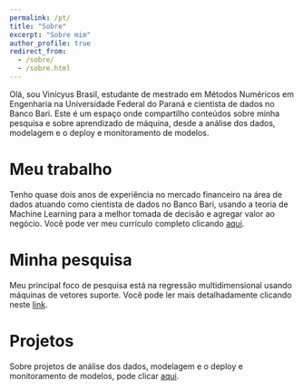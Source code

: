 ```yaml
---
permalink: /pt/
title: "Sobre"
excerpt: "Sobre mim"
author_profile: true
redirect_from: 
  - /sobre/
  - /sobre.html
---
```


Olá, sou Vinícyus Brasil, estudante de mestrado em Métodos Numéricos em Engenharia na Universidade Federal do Paraná e cientista de dados no Banco Bari. Este é um espaço onde compartilho conteúdos sobre minha pesquisa e sobre aprendizado de máquina, desde a análise dos dados, modelagem e o deploy e monitoramento de modelos. 

Meu trabalho
======
Tenho quase dois anos de experiência no mercado financeiro na área de dados atuando como cientista de dados no Banco Bari, usando a teoria de Machine Learning para a melhor tomada de decisão e agregar valor ao negócio. Você pode ver meu currículo completo clicando [aqui](/cv/).


Minha pesquisa
======
Meu principal foco de pesquisa está na regressão multidimensional usando máquinas de vetores suporte. Você pode ler mais detalhadamente clicando neste [link](/research/).


Projetos
======
Sobre projetos de análise dos dados, modelagem e o deploy e monitoramento de modelos, pode clicar [aqui](/projects/).
